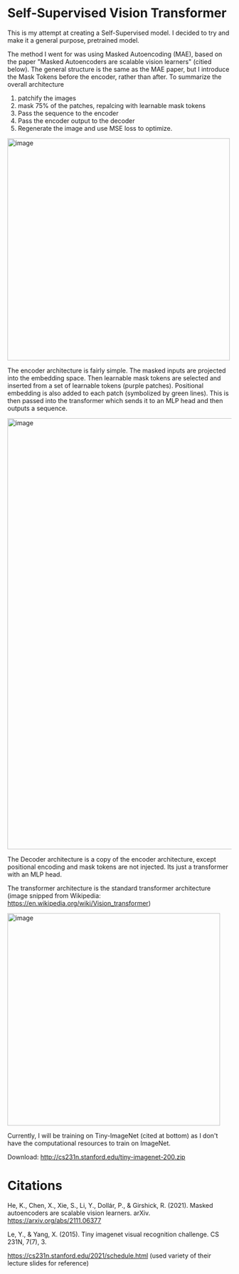# Self-Supervised Vision Transformer

This is my attempt at creating a Self-Supervised model. I decided to try and make it a general purpose, pretrained model. 

The method I went for was using Masked Autoencoding (MAE), based on the paper "Masked Autoencoders are scalable vision learners" (citied below). The general structure is the same as the MAE paper, but I introduce the Mask Tokens before the encoder, rather than after. To summarize the overall architecture
 1. patchify the images
 2. mask 75% of the patches, repalcing with learnable mask tokens
 3. Pass the sequence to the encoder
 4. Pass the encoder output to the decoder
 5. Regenerate the image and use MSE loss to optimize. 


<img width="500" alt="image" src="https://github.com/user-attachments/assets/df9d888d-e844-4c8e-9f60-22bf0479445b">

The encoder architecture is fairly simple. The masked inputs are projected into the embedding space. Then learnable mask tokens are selected and inserted from a set of learnable tokens (purple patches). Positional embedding is also added to each patch (symbolized by green lines). This is then passed into the transformer which sends it to an MLP head and then outputs a sequence. 


<img width="970" alt="image" src="https://github.com/user-attachments/assets/e4f86231-dbaa-4546-bb6c-5014cdc7bab2">

The Decoder architecture is a copy of the encoder architecture, except positional encoding and mask tokens are not injected. Its just a transformer with an MLP head.

The transformer architecture is the standard transformer architecture (image snipped from Wikipedia: https://en.wikipedia.org/wiki/Vision_transformer)

<img width="478" alt="image" src="https://github.com/user-attachments/assets/058256dd-018b-4017-9731-ee232c7d9e57">



Currently, I will be training on Tiny-ImageNet (cited at bottom) as I don't have the computational resources to train on ImageNet. 

Download: http://cs231n.stanford.edu/tiny-imagenet-200.zip




# Citations

He, K., Chen, X., Xie, S., Li, Y., Dollár, P., & Girshick, R. (2021). Masked autoencoders are scalable vision learners. arXiv. https://arxiv.org/abs/2111.06377

Le, Y., & Yang, X. (2015). Tiny imagenet visual recognition challenge. CS 231N, 7(7), 3.

https://cs231n.stanford.edu/2021/schedule.html (used variety of their lecture slides for reference)



